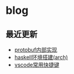 # blog

## 最近更新
- [protobuf内部实现](./posts/proto3%e5%ba%8f%e5%88%97%e5%8c%96%e5%86%85%e9%83%a8%e5%ae%9e%e7%8e%b0.md)
- [haskell环境搭建\(arch\)](./posts/haskell%E7%8E%AF%E5%A2%83%E6%90%AD%E5%BB%BA(arch).md)
- [vscode常用快捷键](./posts/vscode%E5%B8%B8%E7%94%A8%E5%BF%AB%E6%8D%B7%E9%94%AE.md)
